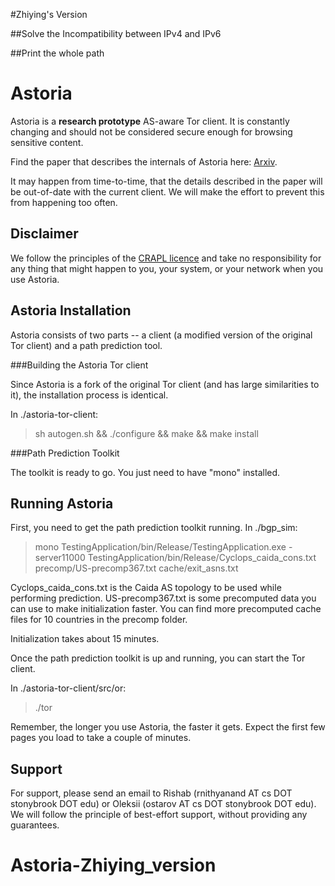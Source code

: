 #Zhiying's Version

##Solve the Incompatibility between IPv4 and IPv6

##Print the whole path  

# Astoria

Astoria is a **research prototype** AS-aware Tor client. It is constantly
changing and should not be considered secure enough for browsing sensitive
content.

Find the paper that describes the internals of Astoria here: [Arxiv](http://arxiv.org/abs/1505.05173). 

It may happen from time-to-time, that
the details described in the paper will be out-of-date with the current 
client. We will make the effort to prevent this from happening too often.

## Disclaimer 

We follow the principles of the [CRAPL
licence](http://matt.might.net/articles/crapl/) and take no responsibility for
any thing that might happen to you, your system, or your network when you use
Astoria.

## Astoria Installation

Astoria consists of two parts -- a client (a modified version of the original 
Tor client) and a path prediction tool. 

###Building the Astoria Tor client

Since Astoria is a fork of the original Tor client (and has large similarities 
to it), the installation process is identical.

In ./astoria-tor-client:
> sh autogen.sh && ./configure && make && make install


###Path Prediction Toolkit

The toolkit is ready to go. You just need to have "mono" installed. 

## Running Astoria

First, you need to get the path prediction toolkit running. 
In ./bgp_sim: 

> mono TestingApplication/bin/Release/TestingApplication.exe -server11000 TestingApplication/bin/Release/Cyclops_caida_cons.txt precomp/US-precomp367.txt cache/exit_asns.txt

Cyclops_caida_cons.txt is the Caida AS topology to be used while performing 
prediction. US-precomp367.txt is some precomputed data you can use to make
initialization faster. You can find more precomputed cache files for 10
countries in the precomp folder.

Initialization takes about 15 minutes.

Once the path prediction toolkit is up and running, you can start the Tor
client.

In ./astoria-tor-client/src/or: 

> ./tor

Remember, the longer you use Astoria, the faster it gets. Expect the first few
pages you load to take a couple of minutes.

## Support

For support, please send an email to Rishab (rnithyanand AT cs DOT stonybrook DOT edu) or Oleksii (ostarov AT cs DOT stonybrook DOT edu).
We will follow the principle of best-effort support, without providing any
guarantees.
# Astoria-Zhiying_version
